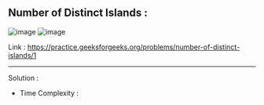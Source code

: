 ## Number of Distinct Islands :

![image](https://user-images.githubusercontent.com/23376002/193417930-39c18787-7a26-40de-957b-6291736f979f.png)
![image](https://user-images.githubusercontent.com/23376002/193417944-3f443c45-de9a-4c72-9b92-17c0251b48d3.png)


Link : https://practice.geeksforgeeks.org/problems/number-of-distinct-islands/1

--------------------------------------------------------------------------------------------------------------------------------------------------------


Solution :

- Time Complexity :


